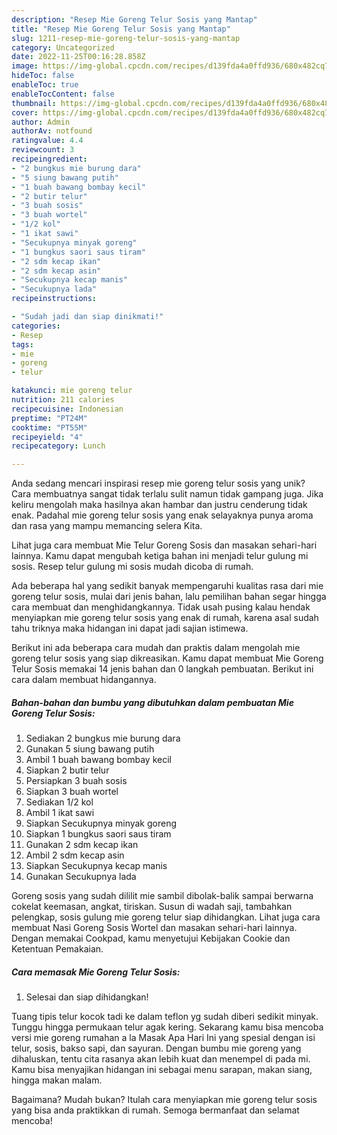```yaml
---
description: "Resep Mie Goreng Telur Sosis yang Mantap"
title: "Resep Mie Goreng Telur Sosis yang Mantap"
slug: 1211-resep-mie-goreng-telur-sosis-yang-mantap
category: Uncategorized
date: 2022-11-25T00:16:28.858Z
image: https://img-global.cpcdn.com/recipes/d139fda4a0ffd936/680x482cq70/mie-goreng-telur-sosis-foto-resep-utama.jpg
hideToc: false
enableToc: true
enableTocContent: false
thumbnail: https://img-global.cpcdn.com/recipes/d139fda4a0ffd936/680x482cq70/mie-goreng-telur-sosis-foto-resep-utama.jpg
cover: https://img-global.cpcdn.com/recipes/d139fda4a0ffd936/680x482cq70/mie-goreng-telur-sosis-foto-resep-utama.jpg
author: Admin
authorAv: notfound
ratingvalue: 4.4
reviewcount: 3
recipeingredient:
- "2 bungkus mie burung dara"
- "5 siung bawang putih"
- "1 buah bawang bombay kecil"
- "2 butir telur"
- "3 buah sosis"
- "3 buah wortel"
- "1/2 kol"
- "1 ikat sawi"
- "Secukupnya minyak goreng"
- "1 bungkus saori saus tiram"
- "2 sdm kecap ikan"
- "2 sdm kecap asin"
- "Secukupnya kecap manis"
- "Secukupnya lada"
recipeinstructions:

- "Sudah jadi dan siap dinikmati!"
categories:
- Resep
tags:
- mie
- goreng
- telur

katakunci: mie goreng telur 
nutrition: 211 calories
recipecuisine: Indonesian
preptime: "PT24M"
cooktime: "PT55M"
recipeyield: "4"
recipecategory: Lunch

---
```





Anda sedang mencari inspirasi resep mie goreng telur sosis yang unik? Cara membuatnya sangat tidak terlalu sulit namun tidak gampang juga. Jika keliru mengolah maka hasilnya akan hambar dan justru cenderung tidak enak. Padahal mie goreng telur sosis yang enak selayaknya punya aroma dan rasa yang mampu memancing selera Kita.





Lihat juga cara membuat Mie Telur Goreng Sosis dan masakan sehari-hari lainnya. Kamu dapat mengubah ketiga bahan ini menjadi telur gulung mi sosis. Resep telur gulung mi sosis mudah dicoba di rumah.

Ada beberapa hal yang sedikit banyak mempengaruhi kualitas rasa dari mie goreng telur sosis, mulai dari jenis bahan, lalu pemilihan bahan segar hingga cara membuat dan menghidangkannya. Tidak usah pusing kalau hendak menyiapkan mie goreng telur sosis yang enak di rumah, karena asal sudah tahu triknya maka hidangan ini dapat jadi sajian istimewa.






Berikut ini ada beberapa cara mudah dan praktis dalam mengolah mie goreng telur sosis yang siap dikreasikan. Kamu dapat membuat Mie Goreng Telur Sosis memakai 14 jenis bahan dan 0 langkah pembuatan. Berikut ini cara dalam membuat hidangannya.

<!--inarticleads1-->

##### Bahan-bahan dan bumbu yang dibutuhkan dalam pembuatan Mie Goreng Telur Sosis:

1. Sediakan 2 bungkus mie burung dara
1. Gunakan 5 siung bawang putih
1. Ambil 1 buah bawang bombay kecil
1. Siapkan 2 butir telur
1. Persiapkan 3 buah sosis
1. Siapkan 3 buah wortel
1. Sediakan 1/2 kol
1. Ambil 1 ikat sawi
1. Siapkan Secukupnya minyak goreng
1. Siapkan 1 bungkus saori saus tiram
1. Gunakan 2 sdm kecap ikan
1. Ambil 2 sdm kecap asin
1. Siapkan Secukupnya kecap manis
1. Gunakan Secukupnya lada


Goreng sosis yang sudah dililit mie sambil dibolak-balik sampai berwarna cokelat keemasan, angkat, tiriskan. Susun di wadah saji, tambahkan pelengkap, sosis gulung mie goreng telur siap dihidangkan. Lihat juga cara membuat Nasi Goreng Sosis Wortel dan masakan sehari-hari lainnya. Dengan memakai Cookpad, kamu menyetujui Kebijakan Cookie dan Ketentuan Pemakaian. 

<!--inarticleads2-->

##### Cara memasak Mie Goreng Telur Sosis:


1. Selesai dan siap dihidangkan!

Tuang tipis telur kocok tadi ke dalam teflon yg sudah diberi sedikit minyak. Tunggu hingga permukaan telur agak kering. Sekarang kamu bisa mencoba versi mie goreng rumahan a la Masak Apa Hari Ini yang spesial dengan isi telur, sosis, bakso sapi, dan sayuran. Dengan bumbu mie goreng yang dihaluskan, tentu cita rasanya akan lebih kuat dan menempel di pada mi. Kamu bisa menyajikan hidangan ini sebagai menu sarapan, makan siang, hingga makan malam. 

Bagaimana? Mudah bukan? Itulah cara menyiapkan mie goreng telur sosis yang bisa anda praktikkan di rumah. Semoga bermanfaat dan selamat mencoba!
